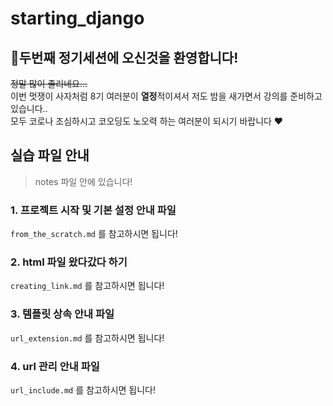 # starting_django
## 🦁두번째 정기세션에 오신것을 환영합니다!  
~~정말 많이 졸리네요...~~  
이번 멋쟁이 사자처럼 8기 여러분이 **열정**적이셔서 저도 밤을 새가면서 강의를 준비하고 있습니다..  
모두 코로나 조심하시고 코오딩도 노오력 하는 여러분이 되시기 바랍니다 ❤️  

## 실습 파일 안내  
> notes 파일 안에 있습니다! 
### 1. 프로젝트 시작 및 기본 설정 안내 파일  
`from_the_scratch.md` 를 참고하시면 됩니다!  
### 2. html 파일 왔다갔다 하기  
`creating_link.md` 를 참고하시면 됩니다!  
### 3. 템플릿 상속 안내 파일  
`url_extension.md` 를 참고하시면 됩니다!  
### 4. url 관리 안내 파일  
`url_include.md` 를 참고하시면 됩니다!  
